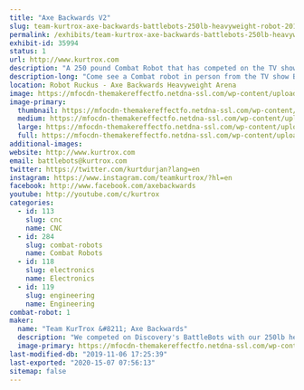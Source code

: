 ```yaml
---
title: "Axe Backwards V2"
slug: team-kurtrox-axe-backwards-battlebots-250lb-heavyweight-robot-2018
permalink: /exhibits/team-kurtrox-axe-backwards-battlebots-250lb-heavyweight-robot-2018/
exhibit-id: 35994
status: 1
url: http://www.kurtrox.com
description: "A 250 pound Combat Robot that has competed on the TV show Battlebots.  "
description-long: "Come see a Combat robot in person from the TV show Battlebots on Discovery and Science Channel. Axe Backwards had its first year competing on the show and still sports some of the authentic battle damage from the matches he had. Meet some of the team members, get autographs signed, and have your picture taken with the world famous Axe Backwards."
location: Robot Ruckus - Axe Backwards Heavyweight Arena
image: https://mfocdn-themakereffectfo.netdna-ssl.com/wp-content/uploads/2019/08/Axe-Backwards-Team-S2019-4-1024x683.jpg
image-primary:
  thumbnail: https://mfocdn-themakereffectfo.netdna-ssl.com/wp-content/uploads/2019/08/Axe-Backwards-Team-S2019-4-150x150.jpg
  medium: https://mfocdn-themakereffectfo.netdna-ssl.com/wp-content/uploads/2019/08/Axe-Backwards-Team-S2019-4-300x200.jpg
  large: https://mfocdn-themakereffectfo.netdna-ssl.com/wp-content/uploads/2019/08/Axe-Backwards-Team-S2019-4-1024x683.jpg
  full: https://mfocdn-themakereffectfo.netdna-ssl.com/wp-content/uploads/2019/08/Axe-Backwards-Team-S2019-4.jpg
additional-images:
website: http://www.kurtrox.com
email: battlebots@kurtrox.com
twitter: https://twitter.com/kurtdurjan?lang=en
instagram: https://www.instagram.com/teamkurtrox/?hl=en
facebook: http://www.facebook.com/axebackwards
youtube: http://youtube.com/c/kurtrox
categories:
  - id: 113
    slug: cnc
    name: CNC
  - id: 284
    slug: combat-robots
    name: Combat Robots
  - id: 118
    slug: electronics
    name: Electronics
  - id: 119
    slug: engineering
    name: Engineering
combat-robot: 1
maker:
  name: "Team KurTrox &#8211; Axe Backwards"
  description: "We competed on Discovery's BattleBots with our 250lb heavyweight Robot, Axe Backwards."
  image-primary: https://mfocdn-themakereffectfo.netdna-ssl.com/wp-content/uploads/2019/08/Axe-Backwards-Team-S2019-1-300x200.jpg
last-modified-db: "2019-11-06 17:25:39"
last-exported: "2020-15-07 07:56:13"
sitemap: false
---
```

